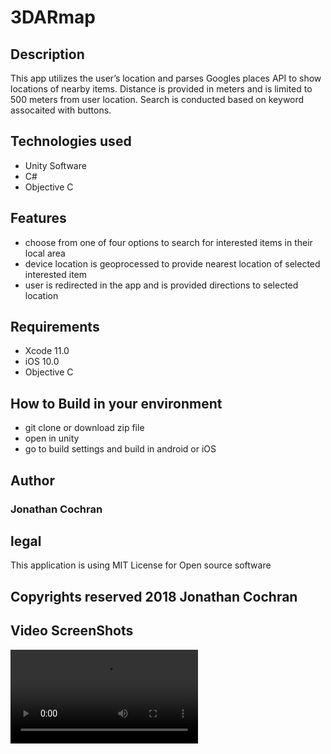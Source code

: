 # 3DARmap
## Description 
This app utilizes the user’s location and parses Googles places API to show locations of nearby items. Distance is provided in meters and is limited to 500 meters from user location.  Search is conducted based on keyword assocaited with buttons.   
## Technologies used
- Unity Software 
- C# 
- Objective C
## Features
- choose from one of four options to search for interested items in their local area 
- device location is geoprocessed to provide nearest location of selected interested item
- user is redirected in the app and is provided directions to selected location
## Requirements 
- Xcode 11.0 
- iOS 10.0
- Objective C
## How to Build in your environment
- git clone or download zip file 
- open in unity 
- go to build settings and build in android or iOS
## Author 
### Jonathan Cochran
## legal 
This application is using MIT License for Open source software
## Copyrights reserved 2018 Jonathan Cochran
## Video ScreenShots
![Video](3DARmap/3dMapApp.mov)
